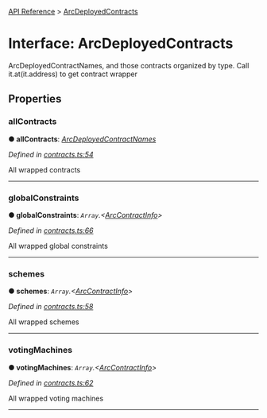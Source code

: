 [API Reference](../README.md) > [ArcDeployedContracts](../interfaces/ArcDeployedContracts.md)



# Interface: ArcDeployedContracts


ArcDeployedContractNames, and those contracts organized by type. Call it.at(it.address) to get contract wrapper


## Properties
<a id="allContracts"></a>

###  allContracts

**●  allContracts**:  *[ArcDeployedContractNames](ArcDeployedContractNames.md)* 

*Defined in [contracts.ts:54](https://github.com/daostack/arc.js/blob/caacbb2/lib/contracts.ts#L54)*



All wrapped contracts




___

<a id="globalConstraints"></a>

###  globalConstraints

**●  globalConstraints**:  *`Array`.<[ArcContractInfo](ArcContractInfo.md)>* 

*Defined in [contracts.ts:66](https://github.com/daostack/arc.js/blob/caacbb2/lib/contracts.ts#L66)*



All wrapped global constraints




___

<a id="schemes"></a>

###  schemes

**●  schemes**:  *`Array`.<[ArcContractInfo](ArcContractInfo.md)>* 

*Defined in [contracts.ts:58](https://github.com/daostack/arc.js/blob/caacbb2/lib/contracts.ts#L58)*



All wrapped schemes




___

<a id="votingMachines"></a>

###  votingMachines

**●  votingMachines**:  *`Array`.<[ArcContractInfo](ArcContractInfo.md)>* 

*Defined in [contracts.ts:62](https://github.com/daostack/arc.js/blob/caacbb2/lib/contracts.ts#L62)*



All wrapped voting machines




___


